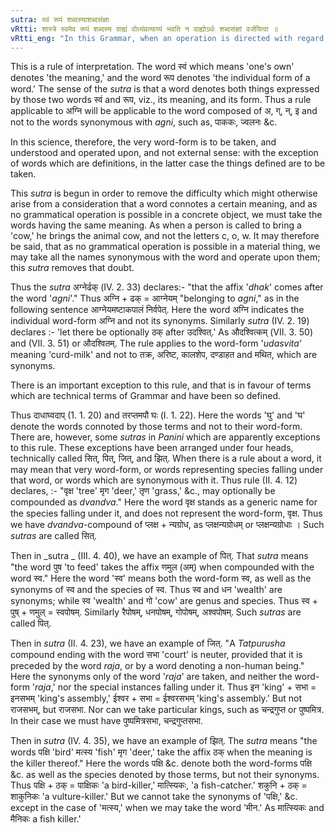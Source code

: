 ```yaml
---
sutra: स्वं रूपं शब्दस्याशब्दसंज्ञा
vRtti: शास्त्रे स्वमेव रूपं शब्दस्य ग्राह्यं वोध्यंप्रत्याय्यं भवति न वाह्योऽर्थः शब्दसंज्ञां वर्जयित्वा ॥
vRtti_eng: "In this Grammar, when an operation is directed with regard to a word, the individual form of the word possessing meaning is to be understood, except with regard to a word which is a definition."
---
```

This is a rule of interpretation. The word स्वं which means 'one's own' denotes 'the meaning,' and the word रूप denotes 'the individual form of a word.' The sense of the _sutra_ is that a word denotes both things expressed by those two words स्वं and रूप, viz., its meaning, and its form. Thus a rule applicable to अग्नि will be applicable to the word composed of अ, ग्, न्, इ and not to the words synonymous with _agni_, such as, पाककः, ज्वलनः &c.

In this science, therefore, the very word-form is to be taken, and understood and operated upon, and not external sense: with the exception of words which are definitions, in the latter case the things defined are to be taken.

This _sutra_ is begun in order to remove the difficulty which might otherwise arise from a consideration that a word connotes a certain meaning, and as no grammatical operation is possible in a concrete object, we must take the words having the same meaning. As when a person is called to bring a 'cow,' he brings the animal cow, and not the letters c, o, w. It may therefore be said, that as no grammatical operation is possible in a material thing, we may take all the names synonymous with the word and operate upon them; this _sutra_ removes that doubt.

Thus the _sutra_ अग्नेर्ढक् (IV. 2. 33) declares:- "that the affix '_dhak_' comes after the word '_agni_'." Thus अग्नि + ढक् = आग्नेयम् "belonging to _agni_," as in the following sentence आग्नेयमष्टाकपालं निर्वपेत्. Here the word अग्नि indicates the individual word-form अग्नि and not its synonyms. Similarly _sutra_ (IV. 2. 19) declares :- 'let there be optionally ठक् after उदश्वित्.' As औदश्वित्कम् (VII. 3. 50) and (VII. 3. 51) or औदश्वितम्. The rule applies to the word-form '_udasvita_' meaning 'curd-milk' and not to तक्र, अरिष्ट, कालशेप, दण्डाहत and मथित, which are synonyms.

There is an important exception to this rule, and that is in favour of terms which are technical terms of Grammar and have been so defined.

Thus दाधाघ्वदाप् (1. 1. 20) and तरप्तमपौ घः (I. 1. 22). Here the words 'घु' and 'घ' denote the words connoted by those terms and not to their word-form. There are, however, some _sutras_ in _Panini_ which are apparently exceptions to this rule. These exceptions have been arranged under four heads, technically called सित्, पित्, जित्, and झित्. When there is a rule about a word, it may mean that very word-form, or words representing species falling under that word, or words which are synonymous with it. Thus rule (II. 4. 12) declares, :- "वृक्ष 'tree' मृग 'deer,' तृण 'grass,' &c., may optionally be compounded as _dvandva_." Here the word वृक्ष stands as a generic name for the species falling under it, and does not represent the word-form, वृक्ष. Thus we have _dvandva_-compound of प्लक्ष + न्यग्रोध, as प्लक्षन्यग्रोधम् or प्लक्षन्यग्रोधाः । Such _sutras_ are called सित्.

Then in _sutra _ (III. 4. 40), we have an example of पित्. That _sutra_ means "the word पुष 'to feed' takes the affix णमुल (अम्) when compounded with the word स्व." Here the word 'स्व' means both the word-form स्व, as well as the synonyms of स्व and the species of स्व. Thus स्व and धन 'wealth' are synonyms; while स्व 'wealth' and गो 'cow' are genus and species. Thus स्व + पुष् + णमुल् = स्वपोषम्. Similarly रैपोषम्, धनपोषम्, गोपोषम्, अश्वपोषम्. Such _sutras_ are called पित्.

Then in _sutra_ (II. 4. 23), we have an example of जित्. "A _Tatpurusha_ compound ending with the word सभा 'court' is neuter, provided that it is preceded by the word _raja_, or by a word denoting a non-human being." Here the synonyms only of the word '_raja_' are taken, and neither the word-form '_raja_,' nor the special instances falling under it. Thus इन 'king' + सभा = इनसभम् 'king's assembly,' ईश्वर + सभा = ईश्वरसभम् 'king's assembly.' But not राजसभम्, but राजसभा. Nor can we take particular kings, such as चन्द्रगुप्त or पुष्पमित्र. In their case we must have पुष्पमित्रसभा, चन्द्रगुप्तसभा.

Then in _sutra_ (IV. 4. 35), we have an example of झित्. The _sutra_ means "the words पक्षि 'bird' मत्स्य 'fish' मृग 'deer,' take the affix ठक् when the meaning is the killer thereof." Here the words पक्षि &c. denote both the word-forms पक्षि &c. as well as the species denoted by those terms, but not their synonyms. Thus पक्षि + ठक् = पाक्षिकः 'a bird-killer,' मात्स्यिकः, 'a fish-catcher.' शकुनि + ठक् = शाकुनिकः 'a vulture-killer.' But we cannot take the synonyms of 'पक्षि,' &c. except in the case of 'मत्स्य,' when we may take the word 'मीन.' As मात्स्यिकः and मैनिकः a fish killer.'
